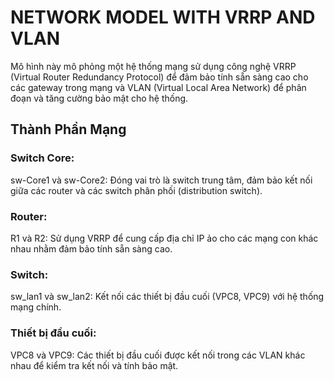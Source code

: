 # NETWORK MODEL WITH VRRP AND VLAN

Mô hình này mô phỏng một hệ thống mạng sử dụng công nghệ VRRP (Virtual Router Redundancy Protocol) để đảm bảo tính sẵn sàng cao cho các gateway trong mạng và VLAN (Virtual Local Area Network) để phân đoạn và tăng cường bảo mật cho hệ thống.

## Thành Phần Mạng

### Switch Core:
sw-Core1 và sw-Core2: Đóng vai trò là switch trung tâm, đảm bảo kết nối giữa các router và các switch phân phối (distribution switch).
### Router:
R1 và R2: Sử dụng VRRP để cung cấp địa chỉ IP ảo cho các mạng con khác nhau nhằm đảm bảo tính sẵn sàng cao.
### Switch:
sw_lan1 và sw_lan2: Kết nối các thiết bị đầu cuối (VPC8, VPC9) với hệ thống mạng chính.
### Thiết bị đầu cuối:
VPC8 và VPC9: Các thiết bị đầu cuối được kết nối trong các VLAN khác nhau để kiểm tra kết nối và tính bảo mật.
